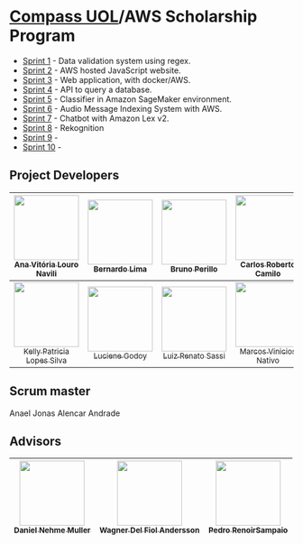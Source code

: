 # [Compass UOL](https://compass.uol/en/home/)/AWS Scholarship Program


- [Sprint 1](https://github.com/Compass-pb-aws-2023-Univesp/sprint-1-pb-aws-univesp/tree/grupo-1) - Data validation system using regex.
- [Sprint 2](https://github.com/Compass-pb-aws-2023-Univesp/sprint-2-pb-aws-univesp/tree/grupo-2) - AWS hosted JavaScript website.
- [Sprint 3](https://github.com/Compass-pb-aws-2023-Univesp/sprint-3-pb-aws-univesp/tree/grupo-4) - Web application, with docker/AWS.
- [Sprint 4](https://github.com/Compass-pb-aws-2023-Univesp/sprint-4-pb-aws-univesp/tree/grupo-3) - API to query a database.
- [Sprint 5](https://github.com/Compass-pb-aws-2023-Univesp/sprint-5-pb-aws-univesp/tree/grupo-1) - Classifier in Amazon SageMaker environment.
- [Sprint 6](https://github.com/Compass-pb-aws-2023-Univesp/sprint-6-pb-aws-univesp/tree/grupo-2) - Audio Message Indexing System with AWS.
- [Sprint 7](https://github.com/Compass-pb-aws-2023-Univesp/sprint-7-pb-aws-univesp/tree/grupo-2) - Chatbot with Amazon Lex v2.
- [Sprint 8](https://github.com/Compass-pb-aws-2023-Univesp/sprint-8-pb-aws-univesp/tree/grupo-1) - Rekognition
- [Sprint 9]() -
- [Sprint 10]() - 

## Project Developers
[<img src="https://avatars.githubusercontent.com/u/97908745?v=4" width=115><br><sub>Ana Vitória Louro Navili</sub>](https://github.com/anaVitoriaLouro)  | [<img src="https://avatars.githubusercontent.com/u/81330043?v=4" width=115><br><sub>Bernardo Lima</sub>](https://github.com/belima93) | [<img src="https://avatars.githubusercontent.com/u/25699466?v=4" width=115><br><sub>Bruno Perillo</sub>](https://github.com/brunoperillo) | [<img src="https://avatars.githubusercontent.com/u/78061851?v=4" width=115><br><sub>Carlos Roberto Camilo</sub>](https://github.com/crobertocamilo) | [<img src="https://avatars.githubusercontent.com/u/96358027?v=4" width=115><br><sub>Diego Lopes da Silva</sub>](https://github.com/Diegox0301) | [<img src="https://avatars.githubusercontent.com/u/124359272?v=4" width=115><br><sub>Irati Gonçalves Maffra</sub>](https://github.com/IratiMaffra) | 
| :---: | :---: | :---: | :---: | :---: | :---: | 
[<img src="https://avatars.githubusercontent.com/u/88354075?v=4" width=115><br><sub>Kelly Patricia Lopes Silva</sub>](https://github.com/KellyPLSilva) | [<img src="https://avatars.githubusercontent.com/u/87142990?v=4" width=115><br><sub>Luciene Godoy</sub>](https://github.com/LucieneGodoy) | [<img src="https://avatars.githubusercontent.com/u/72028902?v=4" width=115><br><sub>Luiz Renato Sassi</sub>](https://github.com/luizrsassi) | [<img src="https://avatars.githubusercontent.com/u/73674662?v=4" width=115><br><sub>Marcos Vinicios Nativo</sub>](https://github.com/onativo) | [<img src="https://avatars.githubusercontent.com/u/94749597?v=4" width=115><br><sub>O'Dhara Maggi</sub>](https://github.com/odharamaggi)|

## Scrum master
Anael Jonas Alencar Andrade

## Advisors
[<img src="https://avatars.githubusercontent.com/u/76558798?v=4" width=115><br><sub>Daniel Nehme Muller</sub>](https://github.com/daniel-compasso) | [<img src="https://avatars.githubusercontent.com/u/54381643?v=4" width=115><br><sub>Wagner Del Fiol Andersson</sub>](https://github.com/wagnerandersson) | [<img src="https://avatars.githubusercontent.com/u/24260624?v=4" width=115><br><sub>Pedro RenoirSampaio</sub>](https://github.com/RenoirSampaio) |
| :---: | :---: | :---: |




